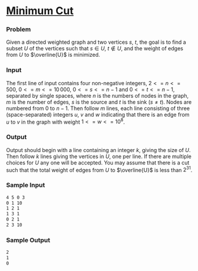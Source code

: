 # [Minimum Cut](https://liu.kattis.com/courses/AAPS/AAPS25/assignments/uqu3ow/problems/mincut)

### Problem
Given a directed weighted graph and two vertices $s$, $t$, the goal is to find a subset $U$ of the vertices such that $s \in U$, $t \not\in U$, and the weight of edges from $U$ to $\overline{U}$ is minimized.

### Input
The first line of input contains four non-negative integers, $2 <= n <= 500$, $0 <= m <= 10\, 000$, $0 <= s <= n-1$ and $0 <= t <= n-1$, separated by single spaces, where $n$ is the numbers of nodes in the graph, $m$ is the number of edges, $s$ is the source and $t$ is the sink ($s \ne t$). Nodes are numbered from $0$ to $n-1$. Then follow $m$ lines, each line consisting of three (space-separated) integers $u$, $v$ and $w$ indicating that there is an edge from $u$ to $v$ in the graph with weight $1 <= w <= 10^8$.

### Output
Output should begin with a line containing an integer $k$, giving the size of $U$. Then follow $k$ lines giving the vertices in $U$, one per line. If there are multiple choices for $U$ any one will be accepted.
You may assume that there is a cut such that the total weight of edges from $U$ to $\overline{U}$ is less than $2^{31}$.

### Sample Input 

```bash
4 5 0 3
0 1 10
1 2 1
1 3 1
0 2 1
2 3 10

```

### Sample Output 

```bash
2
1
0
```